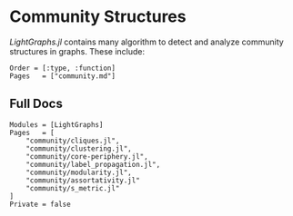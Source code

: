 # Community Structures

*LightGraphs.jl* contains many algorithm to detect and analyze community structures
in graphs. These include:

```@index
Order = [:type, :function]
Pages   = ["community.md"]
```

## Full Docs

```@autodocs
Modules = [LightGraphs]
Pages   = [
    "community/cliques.jl",
    "community/clustering.jl",
    "community/core-periphery.jl",
    "community/label_propagation.jl",
    "community/modularity.jl",
    "community/assortativity.jl"
    "community/s_metric.jl"
]
Private = false
```
